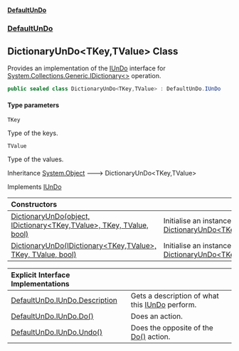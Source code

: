 #### [DefaultUnDo](../../index.md 'index')
### [DefaultUnDo](../../index.md#DefaultUnDo 'DefaultUnDo')

## DictionaryUnDo\<TKey,TValue\> Class

Provides an implementation of the [IUnDo](../IUnDo/index.md 'DefaultUnDo\.IUnDo') interface for [System\.Collections\.Generic\.IDictionary&lt;&gt;](https://docs.microsoft.com/en-us/dotnet/api/System.Collections.Generic.IDictionary-2 'System\.Collections\.Generic\.IDictionary\`2') operation\.

```csharp
public sealed class DictionaryUnDo<TKey,TValue> : DefaultUnDo.IUnDo
```
#### Type parameters

<a name='DefaultUnDo.DictionaryUnDo_TKey,TValue_.TKey'></a>

`TKey`

Type of the keys\.

<a name='DefaultUnDo.DictionaryUnDo_TKey,TValue_.TValue'></a>

`TValue`

Type of the values\.

Inheritance [System\.Object](https://docs.microsoft.com/en-us/dotnet/api/System.Object 'System\.Object') &#129106; DictionaryUnDo<TKey,TValue>

Implements [IUnDo](../IUnDo/index.md 'DefaultUnDo\.IUnDo')

| Constructors | |
| :--- | :--- |
| [DictionaryUnDo\(object, IDictionary&lt;TKey,TValue&gt;, TKey, TValue, bool\)](DictionaryUnDo_TKey,TValue_.md#DefaultUnDo.DictionaryUnDo_TKey,TValue_.DictionaryUnDo(object,System.Collections.Generic.IDictionary_TKey,TValue_,TKey,TValue,bool) 'DefaultUnDo\.DictionaryUnDo\<TKey,TValue\>\.DictionaryUnDo\(object, System\.Collections\.Generic\.IDictionary\<TKey,TValue\>, TKey, TValue, bool\)') | Initialise an instance of [DictionaryUnDo&lt;TKey,TValue&gt;](index.md 'DefaultUnDo\.DictionaryUnDo\<TKey,TValue\>')\. |
| [DictionaryUnDo\(IDictionary&lt;TKey,TValue&gt;, TKey, TValue, bool\)](DictionaryUnDo_TKey,TValue_.md#DefaultUnDo.DictionaryUnDo_TKey,TValue_.DictionaryUnDo(System.Collections.Generic.IDictionary_TKey,TValue_,TKey,TValue,bool) 'DefaultUnDo\.DictionaryUnDo\<TKey,TValue\>\.DictionaryUnDo\(System\.Collections\.Generic\.IDictionary\<TKey,TValue\>, TKey, TValue, bool\)') | Initialise an instance of [DictionaryUnDo&lt;TKey,TValue&gt;](index.md 'DefaultUnDo\.DictionaryUnDo\<TKey,TValue\>')\. |

| Explicit Interface Implementations | |
| :--- | :--- |
| [DefaultUnDo\.IUnDo\.Description](DefaultUnDo.IUnDo.Description.md 'DefaultUnDo\.DictionaryUnDo\<TKey,TValue\>\.DefaultUnDo\.IUnDo\.Description') | Gets a description of what this [IUnDo](../IUnDo/index.md 'DefaultUnDo\.IUnDo') perform\. |
| [DefaultUnDo\.IUnDo\.Do\(\)](DefaultUnDo.IUnDo.Do().md 'DefaultUnDo\.DictionaryUnDo\<TKey,TValue\>\.DefaultUnDo\.IUnDo\.Do\(\)') | Does an action\. |
| [DefaultUnDo\.IUnDo\.Undo\(\)](DefaultUnDo.IUnDo.Undo().md 'DefaultUnDo\.DictionaryUnDo\<TKey,TValue\>\.DefaultUnDo\.IUnDo\.Undo\(\)') | Does the opposite of the [Do\(\)](../IUnDo/Do().md 'DefaultUnDo\.IUnDo\.Do\(\)') action\. |
